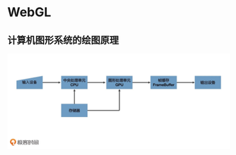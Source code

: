 # WebGL

## 计算机图形系统的绘图原理

![图 1](./images/1bb142378153eafc84bb7b7094a27a5288635c5764981531014a251429448b2c.png)  